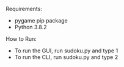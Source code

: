 Requirements:

- pygame pip package
- Python 3.8.2

How to Run:

- To run the GUI, run sudoku.py and type 1
- To run the CLI, run sudoku.py and type 2
